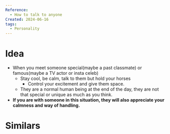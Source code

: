 ```yaml
---
Reference:
  - How to talk to anyone
Created: 2024-06-16
tags:
  - Personality
---
```

# Idea

* When you meet someone special(maybe a past classmate) or famous(maybe a TV actor or insta celeb)
	* Stay cool, be calm, talk to them but hold your horses
		* Control your excitement and give them space. 
	* They are a normal human being at the end of the day, they are not that special or unique as much as you think.
* **If you are with someone in this situation, they will also appreciate your calmness and way of handling.**
# Similars